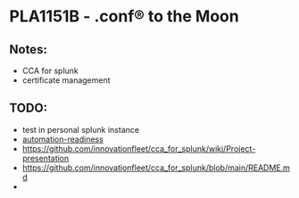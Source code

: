 # PLA1151B - .conf® to the Moon

## Notes:
* CCA for splunk
* certificate management


## TODO:
* test in personal splunk instance
* [automation-readiness](https://github.com/innovationfleet/cca_for_splunk/blob/main/automation_readiness.md)
* https://github.com/innovationfleet/cca_for_splunk/wiki/Project-presentation
* https://github.com/innovationfleet/cca_for_splunk/blob/main/README.md
* 